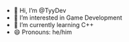 - 👋 Hi, I’m @TyyDev
- 👀 I’m interested in Game Development
- 🌱 I’m currently learning C++
- 😄 Pronouns: he/him
